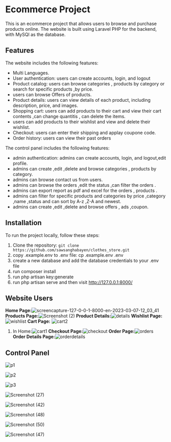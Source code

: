 # Ecommerce Project

This is an ecommerce project that allows users to browse and purchase products online. The website is built using Laravel PHP for the backend, with MySQl as the database.

## Features

The website includes the following features:
- Multi Languages.
- User authentication: users can create accounts, login, and logout
- Product catalog: users can browse categories , products by category or search for specific products ,by price.
- users can browse Offers of products.
- Product details: users can view details of each product, including description, price, and images.
- Shopping cart: users can add products to their cart and view their cart contents ,can change quantitis , can delete the items.
- users can add products to their wishlist and view and delete their wishlist.
- Checkout: users can enter their shipping and applay coupone code.
- Order history: users can view their past orders


The control panel includes the following features:

- admin authentication: admins can create accounts, login, and logout,edit profile. 
- admins can create ,edit ,delete and browse categories , products by category.
- admins can browse contact us from users.
- admins can browse the orders ,edit the status ,can filter the orders .
- admins can export report as  pdf and excel for the orders , products .
- admins can filter for specific products and categories by price ,category ,name ,status and can  sort by A-z ,Z-A and newest.
- admins can create ,edit ,delete and browse offers , ads ,coupon.

## Installation

To run the project locally, follow these steps:

1. Clone the repository: `git clone https://github.com/sawsanghabayen/clothes_store.git`
2. copy .example.env to .env file: cp .example.env .env
3. create a new database and add the database credentials to your .env file
4. run composer install
5. run php artisan key:generate
6. run php artisan serve and then visit http://127.0.0.1:8000/


## Website Users
**Home Page:**![screencapture-127-0-0-1-8000-en-2023-03-07-12_03_41](https://user-images.githubusercontent.com/72333733/223390285-428318e3-3c31-4841-bbf8-2cf5aa008683.png)
**Products Page:**![Screenshot (2)](https://user-images.githubusercontent.com/72333733/223394066-023450d8-3849-4cff-8086-71ecef95fee0.png)
**Product Details:**![details](https://user-images.githubusercontent.com/72333733/223394134-8509d4db-016c-4647-bc84-25876bff58d6.png)
**Wishlist Page:**![wishlist](https://user-images.githubusercontent.com/72333733/223394757-aa322a86-9758-4e71-b1c6-9f987f579165.png)
**Cart Page:**
![cart2](https://user-images.githubusercontent.com/72333733/223396560-75fa30ce-e97a-4de1-acab-731b8e6cc9ce.png)
1. In Home:![cart1](https://user-images.githubusercontent.com/72333733/223395792-75ff93ef-f50f-43a2-a58d-3e3b0b22050c.jpeg)
**Checkout Page:**![checkout](https://user-images.githubusercontent.com/72333733/223398679-5e90385a-345b-425d-b327-fbe0f109773c.png)
**Order Page:**![orders](https://user-images.githubusercontent.com/72333733/223401231-68fb1b07-1964-4877-a22a-85c989c131c4.jpeg)
**Order Details Page:**![orderdetails](https://user-images.githubusercontent.com/72333733/223400999-981c11fd-a787-4218-abe9-4c7acc30e4b3.png)


## Control Panel
![p1](https://user-images.githubusercontent.com/72333733/223402750-daa0157c-f539-473e-a9d8-d82e86439d08.png)

![p2](https://user-images.githubusercontent.com/72333733/223402787-22f14625-d6cb-464e-9f5f-feae6ae8f2f2.png)

![p3](https://user-images.githubusercontent.com/72333733/223402801-ad8c9adf-a4c7-42a9-a11e-98d1736985de.png)

![Screenshot (27)](https://user-images.githubusercontent.com/72333733/223402828-1b511b98-4393-41d4-8758-8cd6a3cd69b2.png)


![Screenshot (42)](https://user-images.githubusercontent.com/72333733/223402942-773442f0-d9ed-4831-a837-e682268af7f5.png)


![Screenshot (48)](https://user-images.githubusercontent.com/72333733/223402971-458498de-ced5-48d6-9d85-9be3ed2671b0.png)

![Screenshot (50)](https://user-images.githubusercontent.com/72333733/223403016-88845780-fcf3-4db5-a88e-529d0b271d29.png)

![Screenshot (47)](https://user-images.githubusercontent.com/72333733/223403188-39ee09b4-5dd2-48f3-89dc-aa489120b766.png)







